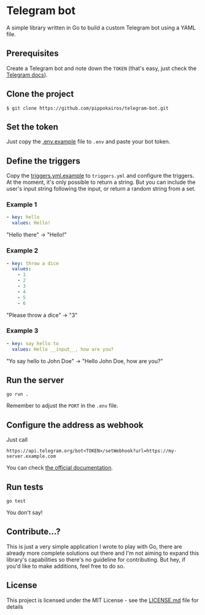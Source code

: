 # Telegram bot

A simple library written in Go to build a custom Telegram bot using a YAML file.

## Prerequisites

Create a Telegram bot and note down the `TOKEN` (that's easy, just check the [Telegram docs](https://core.telegram.org/bots/tutorial#obtain-your-bot-token)).

## Clone the project

```
$ git clone https://github.com/pippokairos/telegram-bot.git
```

## Set the token

Just copy the [.env.example](.env.example) file to `.env` and paste your bot token.

## Define the triggers

Copy the [triggers.yml.example](triggers.yml.example) to `triggers.yml` and configure the triggers.
At the moment, it's only possible to return a string. But you can include the user's input string following the input, or return a random string from a set.

### Example 1

```yaml
- key: hello
  values: Hello!
```

"Hello there" -> "Hello!"

### Example 2

```yaml
- key: throw a dice
  values:
    - 1
    - 2
    - 3
    - 4
    - 5
    - 6
```

"Please throw a dice" -> "3"

### Example 3

```yaml
- key: say hello to
  values: Hello __input__, how are you?
```

"Yo say hello to John Doe" -> "Hello John Doe, how are you?"

## Run the server

```
go run .
```

Remember to adjust the `PORT` in the `.env` file.

## Configure the address as webhook

Just call

```
https://api.telegram.org/bot<TOKEN>/setWebhook?url=https://my-server.example.com
```

You can check [the official documentation](https://core.telegram.org/bots/api#setwebhook).

## Run tests

```
go test
```

You don't say!

## Contribute...?

This is just a very simple application I wrote to play with Go, there are already more complete solutions out there and I'm not aiming to expand this library's capabilities so there's no guideline for contributing. But hey, if you'd like to make additions, feel free to do so.

## License

This project is licensed under the MIT License - see the [LICENSE.md](LICENSE.md) file for details
